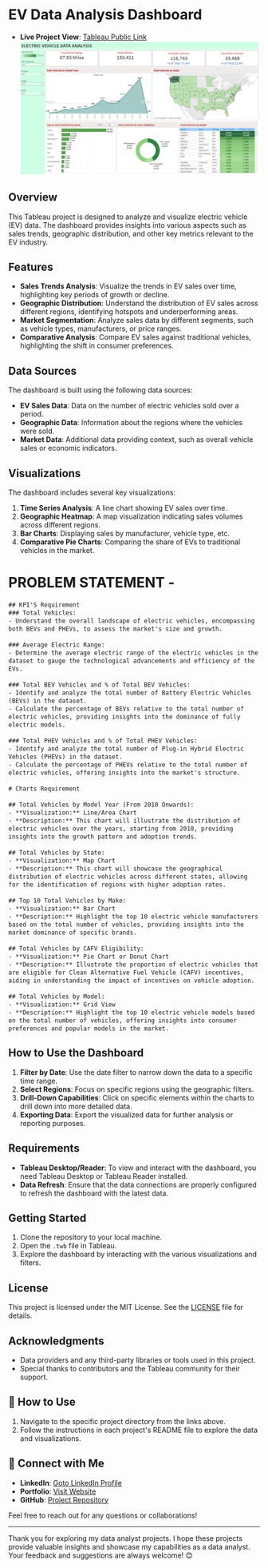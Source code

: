 # EV Data Analysis Dashboard
- **Live Project View**: [Tableau Public Link](https://public.tableau.com/views/EVSalesDashboard_17240815829080/Dashboard1?:language=en-US&:sid=&:redirect=auth&:display_count=n&:origin=viz_share_link)
![imaege](https://github.com/AniruddhaDas1/Data_Analyst_Projects/blob/main/Data%20Visualization%20Projects/Tableau%20Projects/EV%20Data%20Analysis%20Dashboard/Data/EV%20Data%20Analysis%20Project%20Image.PNG)

## Overview

This Tableau project is designed to analyze and visualize electric vehicle (EV) data. The dashboard provides insights into various aspects such as sales trends, geographic distribution, and other key metrics relevant to the EV industry.

## Features

- **Sales Trends Analysis**: Visualize the trends in EV sales over time, highlighting key periods of growth or decline.
- **Geographic Distribution**: Understand the distribution of EV sales across different regions, identifying hotspots and underperforming areas.
- **Market Segmentation**: Analyze sales data by different segments, such as vehicle types, manufacturers, or price ranges.
- **Comparative Analysis**: Compare EV sales against traditional vehicles, highlighting the shift in consumer preferences.

## Data Sources

The dashboard is built using the following data sources:

- **EV Sales Data**: Data on the number of electric vehicles sold over a period.
- **Geographic Data**: Information about the regions where the vehicles were sold.
- **Market Data**: Additional data providing context, such as overall vehicle sales or economic indicators.

## Visualizations

The dashboard includes several key visualizations:

1. **Time Series Analysis**: A line chart showing EV sales over time.
2. **Geographic Heatmap**: A map visualization indicating sales volumes across different regions.
3. **Bar Charts**: Displaying sales by manufacturer, vehicle type, etc.
4. **Comparative Pie Charts**: Comparing the share of EVs to traditional vehicles in the market.

# PROBLEM STATEMENT -

	## KPI'S Requirement	
 	### Total Vehicles:
	- Understand the overall landscape of electric vehicles, encompassing both BEVs and PHEVs, to assess the market's size and growth.

	### Average Electric Range:
	- Determine the average electric range of the electric vehicles in the dataset to gauge the technological advancements and efficiency of the EVs.

	### Total BEV Vehicles and % of Total BEV Vehicles:
	- Identify and analyze the total number of Battery Electric Vehicles (BEVs) in the dataset.
	- Calculate the percentage of BEVs relative to the total number of electric vehicles, providing insights into the dominance of fully electric models.

	### Total PHEV Vehicles and % of Total PHEV Vehicles:
	- Identify and analyze the total number of Plug-in Hybrid Electric Vehicles (PHEVs) in the dataset.
	- Calculate the percentage of PHEVs relative to the total number of electric vehicles, offering insights into the market's structure.

	# Charts Requirement

	## Total Vehicles by Model Year (From 2010 Onwards):
	- **Visualization:** Line/Area Chart
	- **Description:** This chart will illustrate the distribution of electric vehicles over the years, starting from 2010, providing insights into the growth pattern and adoption trends.

	## Total Vehicles by State:
	- **Visualization:** Map Chart
	- **Description:** This chart will showcase the geographical distribution of electric vehicles across different states, allowing for the identification of regions with higher adoption rates.

	## Top 10 Total Vehicles by Make:
	- **Visualization:** Bar Chart
	- **Description:** Highlight the top 10 electric vehicle manufacturers based on the total number of vehicles, providing insights into the market dominance of specific brands.

	## Total Vehicles by CAFV Eligibility:
	- **Visualization:** Pie Chart or Donut Chart
	- **Description:** Illustrate the proportion of electric vehicles that are eligible for Clean Alternative Fuel Vehicle (CAFV) incentives, aiding in understanding the impact of incentives on vehicle adoption.

	## Total Vehicles by Model:
	- **Visualization:** Grid View
	- **Description:** Highlight the top 10 electric vehicle models based on the total number of vehicles, offering insights into consumer preferences and popular models in the market.

## How to Use the Dashboard

1. **Filter by Date**: Use the date filter to narrow down the data to a specific time range.
2. **Select Regions**: Focus on specific regions using the geographic filters.
3. **Drill-Down Capabilities**: Click on specific elements within the charts to drill down into more detailed data.
4. **Exporting Data**: Export the visualized data for further analysis or reporting purposes.

## Requirements

- **Tableau Desktop/Reader**: To view and interact with the dashboard, you need Tableau Desktop or Tableau Reader installed.
- **Data Refresh**: Ensure that the data connections are properly configured to refresh the dashboard with the latest data.

## Getting Started

1. Clone the repository to your local machine.
2. Open the `.twb` file in Tableau.
3. Explore the dashboard by interacting with the various visualizations and filters.

## License

This project is licensed under the MIT License. See the [LICENSE](LICENSE) file for details.

## Acknowledgments

- Data providers and any third-party libraries or tools used in this project.
- Special thanks to contributors and the Tableau community for their support.

## 🚀 How to Use
1. Navigate to the specific project directory from the links above.
2. Follow the instructions in each project's README file to explore the data and visualizations.

## 🌟 Connect with Me
- **LinkedIn**: [Goto LinkedIn Profile](https://www.linkedin.com/in/aniruddha1/)
- **Portfolio**: [Visit Website](https://linktr.ee/aniruddha_das)
- **GitHub**: [Project Repository](https://github.com/AniruddhaDas1)

Feel free to reach out for any questions or collaborations!

---

Thank you for exploring my data analyst projects. I hope these projects provide valuable insights and showcase my capabilities as a data analyst. Your feedback and suggestions are always welcome! 😊
